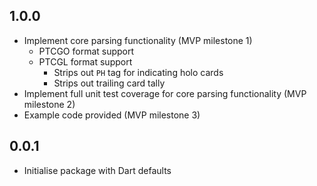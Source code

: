 ## 1.0.0
- Implement core parsing functionality (MVP milestone 1)
  - PTCGO format support
  - PTCGL format support
    - Strips out `PH` tag for indicating holo cards
    - Strips out trailing card tally
- Implement full unit test coverage for core parsing functionality (MVP milestone 2)
- Example code provided (MVP milestone 3)

## 0.0.1

- Initialise package with Dart defaults
